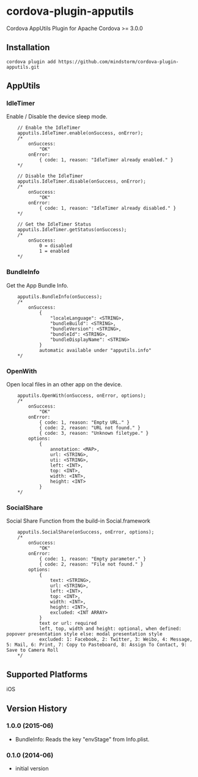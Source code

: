cordova-plugin-apputils
========================

Cordova AppUtils Plugin for Apache Cordova >= 3.0.0

## Installation

    cordova plugin add https://github.com/mindstorm/cordova-plugin-apputils.git
    
## AppUtils

### IdleTimer

Enable / Disable the device sleep mode.

		// Enable the IdleTimer
		apputils.IdleTimer.enable(onSuccess, onError);
		/*
			onSuccess:
				"OK"
			onError:
				{ code: 1, reason: "IdleTimer already enabled." }
		*/

		// Disable the IdleTimer
		apputils.IdleTimer.disable(onSuccess, onError);
		/*
			onSuccess:
				"OK"
			onError:
				{ code: 1, reason: "IdleTimer already disabled." }
		*/

		// Get the IdleTimer Status
		apputils.IdleTimer.getStatus(onSuccess);
		/*
			onSuccess:
				0 = disabled
				1 = enabled
		*/

### BundleInfo

Get the App Bundle Info.

		apputils.BundleInfo(onSuccess);
		/*
			onSuccess:
				{
					"localeLanguage": <STRING>,
					"bundleBuild": <STRING>,
					"bundleVersion": <STRING>,
					"bundleId": <STRING>,
					"bundleDisplayName": <STRING>
				}
				automatic available under "apputils.info"
		*/

### OpenWith

Open local files in an other app on the device.

		apputils.OpenWith(onSuccess, onError, options);
		/*
			onSuccess:
				"OK"
			onError:
				{ code: 1, reason: "Empty URL." }
				{ code: 2, reason: "URL not found." }
				{ code: 3, reason: "Unknown filetype." }
			options:
				{
                    annotation: <MAP>,
					url: <STRING>,
                    uti: <STRING>,
					left: <INT>,
					top: <INT>,
					width: <INT>,
					height: <INT>
				}
		*/

### SocialShare

Social Share Function from the build-in Social.framework

		apputils.SocialShare(onSuccess, onError, options);
		/*
			onSuccess:
				"OK"
			onError:
				{ code: 1, reason: "Empty parameter." }
				{ code: 2, reason: "File not found." }
			options:
				{
					text: <STRING>,
					url: <STRING>,
					left: <INT>,
					top: <INT>,
					width: <INT>,
					height: <INT>,
					excluded: <INT ARRAY>
				}
				text or url: required
				left, top, width and height: optional, when defined: popover presentation style else: modal presentation style
				excluded: 1: Facebook, 2: Twitter, 3: Weibo, 4: Message, 5: Mail, 6: Print, 7: Copy to Pasteboard, 8: Assign To Contact, 9: Save to Camera Roll
		*/

## Supported Platforms
iOS

## Version History

### 1.0.0 (2015-06)
* BundleInfo: Reads the key "envStage" from Info.plist.

### 0.1.0 (2014-06)
* initial version

